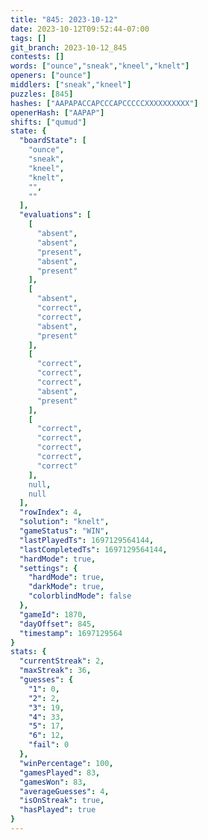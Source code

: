 ```yaml
---
title: "845: 2023-10-12"
date: 2023-10-12T09:52:44-07:00
tags: []
git_branch: 2023-10-12_845
contests: []
words: ["ounce","sneak","kneel","knelt"]
openers: ["ounce"]
middlers: ["sneak","kneel"]
puzzles: [845]
hashes: ["AAPAPACCAPCCCAPCCCCCXXXXXXXXXX"]
openerHash: ["AAPAP"]
shifts: ["qumud"]
state: {
  "boardState": [
    "ounce",
    "sneak",
    "kneel",
    "knelt",
    "",
    ""
  ],
  "evaluations": [
    [
      "absent",
      "absent",
      "present",
      "absent",
      "present"
    ],
    [
      "absent",
      "correct",
      "correct",
      "absent",
      "present"
    ],
    [
      "correct",
      "correct",
      "correct",
      "absent",
      "present"
    ],
    [
      "correct",
      "correct",
      "correct",
      "correct",
      "correct"
    ],
    null,
    null
  ],
  "rowIndex": 4,
  "solution": "knelt",
  "gameStatus": "WIN",
  "lastPlayedTs": 1697129564144,
  "lastCompletedTs": 1697129564144,
  "hardMode": true,
  "settings": {
    "hardMode": true,
    "darkMode": true,
    "colorblindMode": false
  },
  "gameId": 1870,
  "dayOffset": 845,
  "timestamp": 1697129564
}
stats: {
  "currentStreak": 2,
  "maxStreak": 36,
  "guesses": {
    "1": 0,
    "2": 2,
    "3": 19,
    "4": 33,
    "5": 17,
    "6": 12,
    "fail": 0
  },
  "winPercentage": 100,
  "gamesPlayed": 83,
  "gamesWon": 83,
  "averageGuesses": 4,
  "isOnStreak": true,
  "hasPlayed": true
}
---
```

<!-- more -->
